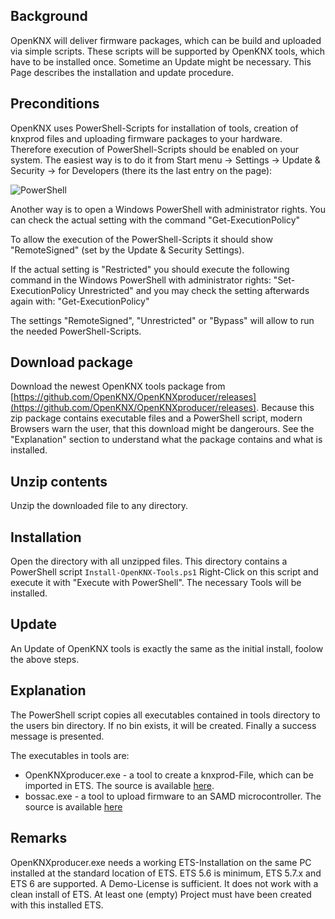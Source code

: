 ## Background

OpenKNX will deliver firmware packages, which can be build and uploaded via simple scripts. These scripts will be supported by OpenKNX tools, which have to be installed once. Sometime an Update might be necessary. This Page describes the installation and update procedure.

## Preconditions

OpenKNX uses PowerShell-Scripts for installation of tools, creation of knxprod files and uploading firmware packages to your hardware. Therefore execution of PowerShell-Scripts should be enabled on your system. The easiest way is to do it from Start menu -> Settings -> Update & Security -> for Developers (there its the last entry on the page):

![PowerShell](https://user-images.githubusercontent.com/14316138/224476082-d14187fd-a33b-41d4-82ce-b70789facac8.png)

Another way is to open a Windows PowerShell with administrator rights. You can check the actual setting with the command 
"Get-ExecutionPolicy"

To allow the execution of the PowerShell-Scripts it should show "RemoteSigned" (set by the Update & Security Settings). 

If the actual setting is "Restricted" you should execute the following command in the Windows PowerShell with administrator rights:
"Set-ExecutionPolicy Unrestricted"
and you may check the setting afterwards again with:
"Get-ExecutionPolicy"

The settings "RemoteSigned", "Unrestricted" or "Bypass" will allow to run the needed PowerShell-Scripts.

## Download package

Download the newest OpenKNX tools package from [https://github.com/OpenKNX/OpenKNXproducer/releases](https://github.com/OpenKNX/OpenKNXproducer/releases). Because this zip package contains executable files and a PowerShell script, modern Browsers warn the user, that this download might be dangerours. See the "Explanation" section to understand what the package contains and what is installed.

## Unzip contents

Unzip the downloaded file to any directory.

## Installation

Open the directory with all unzipped files. This directory contains a PowerShell script 
`Install-OpenKNX-Tools.ps1` 
Right-Click on this script and execute it with "Execute with PowerShell". The necessary Tools will be installed.

## Update

An Update of OpenKNX tools is exactly the same as the initial install, foolow the above steps.

## Explanation

The PowerShell script copies all executables contained in tools directory to the users bin directory. If no bin exists, it will be created. Finally a success message is presented.

The executables in tools are:
* OpenKNXproducer.exe - a tool to create a knxprod-File, which can be imported in ETS. The source is available [here](https://github.com/OpenKNX/OpenKNXproducer).
* bossac.exe - a tool to upload firmware to an SAMD microcontroller. The source is available [here](https://github.com/shumatech/BOSSA)

## Remarks

OpenKNXproducer.exe needs a working ETS-Installation on the same PC installed at the standard location of ETS. ETS 5.6 is minimum, ETS 5.7.x and ETS 6 are supported. A Demo-License is sufficient. It does not work with a clean install of ETS. At least one (empty) Project must have been created with this installed ETS.
 